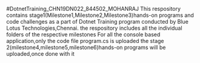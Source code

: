 #DotnetTraining_CHN19DN022_844502_MOHANRAJ
This respository contains stage1(Milestone1,Milestone2,Milestone3)hands-on programs and code challenges as a part of Dotnet Training program conducted by Blue Lotus Technologies,Chennai.
the respository includes all the individual folders of the respective milestones
For all the console based application,only the code file program.cs is uploaded
the stage 2(milestone4,milestone5,milestone6)hands-on programs will be uploaded,once done with it
